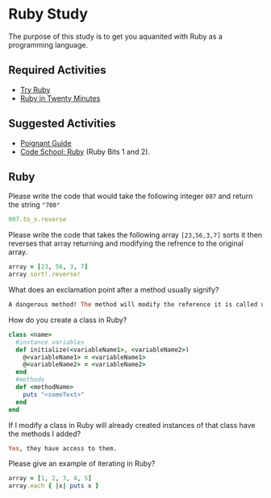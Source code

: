# Ruby Study

The purpose of this study is to get you aquanited with Ruby as a programming
language.

## Required Activities

-   [Try Ruby](http://tryruby.org/)
-   [Ruby in Twenty Minutes](https://www.ruby-lang.org/en/documentation/quickstart/)

## Suggested Activities

-   [Poignant Guide](http://poignant.guide/)
-   [Code School: Ruby](https://www.codeschool.com/learn/ruby) (Ruby Bits 1 and 2).

## Ruby

Please write the code that would take the following integer `007` and return the
string `"700"`

```ruby
007.to_s.reverse
```

Please write the code that takes the following array `[23,56,3,7]` sorts it
then reverses that array returning and modifying the refrence to the original
array.

```ruby
array = [23, 56, 3, 7]
array.sort!.reverse!
```

What does an exclamation point after a method usually signify?

```ruby
A dangerous method! The method will modify the reference it is called upon.
```

How do you create a class in Ruby?

```ruby
class <name>
  #instance variables
  def initialize(<variableName1>, <variableName2>)
    @<variableName1> = <variableName1>
    @<variableName2> = <variableName2>
  end
  #methods
  def <methodName>
    puts "<someText>"
  end
end
```

If I modify a class in Ruby will already created instances of that class have
the methods I added?

```ruby
Yes, they have access to them.
```

Please give an example of iterating in Ruby?

```ruby
array = [1, 2, 3, 4, 5]
array.each { |x| puts x }
```
